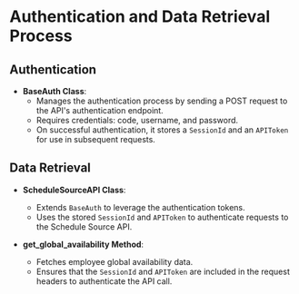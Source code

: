 # Authentication and Data Retrieval Process

## Authentication
- **BaseAuth Class**: 
  - Manages the authentication process by sending a POST request to the API's authentication endpoint.
  - Requires credentials: code, username, and password.
  - On successful authentication, it stores a `SessionId` and an `APIToken` for use in subsequent requests.

## Data Retrieval
- **ScheduleSourceAPI Class**: 
  - Extends `BaseAuth` to leverage the authentication tokens.
  - Uses the stored `SessionId` and `APIToken` to authenticate requests to the Schedule Source API.

- **get_global_availability Method**:
  - Fetches employee global availability data.
  - Ensures that the `SessionId` and `APIToken` are included in the request headers to authenticate the API call.